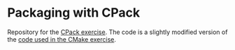 # Packaging with CPack

Repository for the [CPack exercise](https://github.com/Simulation-Software-Engineering/Lecture-Material/blob/main/03_building_and_packaging/cpack_exercise.md). The code is a slightly modified version of the [code used in the CMake exercise](https://github.com/Simulation-Software-Engineering/cmake-exercise-wt2223).
